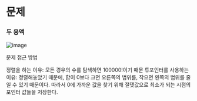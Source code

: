 # 문제
### 두 용액
![image](https://user-images.githubusercontent.com/25299428/154213024-edc752b4-3904-439b-9a60-f269b6e6d21d.png)


문제 접근 방법

정렬을 하는 이유: 모든 경우의 수를 탐색하면 100000!이기 때문
투포인터를 사용하는 이유: 정렬해놓았기 때문에, 합이 0보다 크면 오른쪽의 범위를, 작으면 왼쪽의 범위를 줄일 수 있기 때문이다. 따라서 0에 가까운 값을 찾기 위해 절댓값으로 최소가 되는
시점의 포인터 값들을 저장한다.
